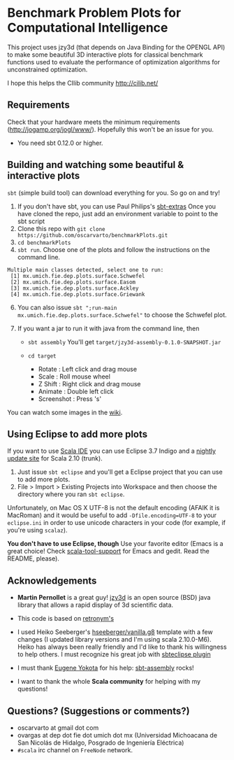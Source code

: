 Benchmark Problem Plots for Computational Intelligence
======================================================

This project uses jzy3d (that depends on Java Binding for the OPENGL API) to make some beautiful 3D interactive plots for classical benchmark functions used to evaluate the performance of optimization algorithms for unconstrained optimization.

I hope this helps the CIlib community http://cilib.net/


Requirements
------------

Check that your hardware meets the minimum requirements (http://jogamp.org/jogl/www/). Hopefully this won't be an issue for you.

* You need sbt 0.12.0 or higher.

Building and watching some beautiful & interactive plots
--------------------------------------------------------

`sbt` (simple build tool) can download everything for you. So go on and try!

1. If you don't have sbt, you can use Paul Philips's [sbt-extras](https://github.com/paulp/sbt-extras) Once you have cloned the repo, just add an environment variable to point to the sbt script
2. Clone this repo with `git clone https://github.com/oscarvarto/benchmarkPlots.git`
3. `cd benchmarkPlots`
4. `sbt run`. Choose one of the plots and follow the instructions on the command line.

```
Multiple main classes detected, select one to run:
 [1] mx.umich.fie.dep.plots.surface.Schwefel
 [2] mx.umich.fie.dep.plots.surface.Easom
 [3] mx.umich.fie.dep.plots.surface.Ackley
 [4] mx.umich.fie.dep.plots.surface.Griewank
```

6. You can also issue `sbt ";run-main mx.umich.fie.dep.plots.surface.Schwefel"` to choose the Schwefel plot.
7. If you want a jar to run it with java from the command line, then

   *  `sbt assembly` You'll get `target/jzy3d-assembly-0.1.0-SNAPSHOT.jar`
   * `cd target`
   
     * Rotate     : Left click and drag mouse
     * Scale      : Roll mouse wheel
     * Z Shift    : Right click and drag mouse
     * Animate    : Double left click
     * Screenshot : Press 's' 

You can watch some images in the [wiki](https://github.com/oscarvarto/benchmarkPlots/wiki).

Using Eclipse to add more plots
-------------------------------

If you want to use [Scala IDE](http://scala-ide.org/) you can use Eclipse 3.7 Indigo and a [nightly update site](http://scala-ide.org/download/nightly.html) for Scala 2.10 (trunk).

1. Just issue `sbt eclipse` and you'll get a Eclipse project that you can use to add more plots.
2. File > Import > Existing Projects into Workspace and then choose the directory where you ran `sbt eclipse`.

Unfortunately, on Mac OS X UTF-8 is not the default encoding (AFAIK it is MacRoman) and it would be useful to add `-Dfile.encoding=UTF-8` to your `eclipse.ini` in order to use unicode characters in your code (for example, if you're using `scalaz`).

**You don't have to use Eclipse, though** Use your favorite editor (Emacs is a great choice! Check [scala-tool-support](http://www.scala-lang.org/downloads) for Emacs and gedit. Read the README, please).

Acknowledgements
----------------

* **Martin Pernollet** is a great guy! [jzy3d](http://www.jzy3d.org/index.php) is an open source (BSD) java library that allows a rapid display of 3d scientific data.

* This code is based on [retronym's](https://github.com/retronym/jzy3d-demo)
* I used Heiko Seeberger's [hseeberger/vanilla.g8](https://github.com/hseeberger/vanilla.g8) template with a few changes (I updated library versions and I'm using scala 2.10.0-M6). Heiko has always been really friendly and I'd like to thank his willingness to help others. I must recognize his great job with [sbteclipse plugin](https://github.com/typesafehub/sbteclipse)
* I must thank [Eugene Yokota](https://groups.google.com/forum/?fromgroups#!topic/simple-build-tool/R2fTt_QOXPs) for his help: [sbt-assembly](https://github.com/sbt/sbt-assembly) rocks! 
* I want to thank the whole **Scala community** for helping with my questions!

Questions? (Suggestions or comments?)
-------------------------------------

* oscarvarto at gmail dot com
* ovargas at dep dot fie dot umich dot mx (Universidad Michoacana de San Nicolás de Hidalgo, Posgrado de Ingeniería Eléctrica)
* `#scala` irc channel on `FreeNode` network. 
